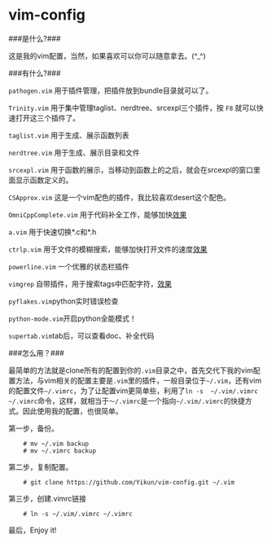 vim-config
==========
###是什么?###

这是我的vim配置，当然，如果喜欢可以你可以随意拿去。(^_^)

###有什么?###

`pathogen.vim` 用于插件管理，把插件放到bundle目录就可以了。

`Trinity.vim` 用于集中管理taglist、nerdtree、srcexpl三个插件，按 `F8` 就可以快速打开这三个插件了。

`taglist.vim` 用于生成、展示函数列表

`nerdtree.vim` 用于生成、展示目录和文件

`srcexpl.vim` 用于函数的展示，当移动到函数上的之后，就会在srcexpl的窗口里面显示函数定义的。

`CSApprox.vim` 这是一个vim配色的插件，我比较喜欢desert这个配色。

`OmniCppComplete.vim` 用于代码补全工作，能够加快[效果](/assets/post/2014-03-19-vim/vim_omni.png)

`a.vim` 用于快速切换*.c和*.h

`ctrlp.vim` 用于文件的模糊搜索，能够加快打开文件的速度[效果](/assets/post/2014-03-19-vim/vim_ctrlp.png)

`powerline.vim` 一个优雅的状态栏插件

`vimgrep` 自带插件，用于搜索tags中匹配字符，[效果](/assets/post/2014-03-19-vim/vim_grep.png)

`pyflakes.vim`python实时错误检查

`python-mode.vim`开启python全能模式！

`supertab.vim`tab后，可以查看doc、补全代码

###怎么用？###

最简单的方法就是clone所有的配置到你的`.vim`目录之中，首先交代下我的vim配置方法，与vim相关的配置主要是`.vim`里的插件，一般目录位于`~/.vim`，还有vim的配置文件`~/.vimrc`，为了让配置vim更简单些，利用了`ln -s  ~/.vim/.vimrc ~/.vimrc`命令，这样，就相当于`～/.vimrc`是一个指向`~/.vim/.vimrc`的快捷方式。因此使用我的配置，也很简单。

第一步，备份。

        # mv ~/.vim backup
        # mv ~/.vimrc backup

第二步，复制配置。

        # git clone https://github.com/Yikun/vim-config.git ~/.vim
    
第三步，创建.vimrc链接

        # ln -s ~/.vim/.vimrc ~/.vimrc
        
最后，Enjoy it!
